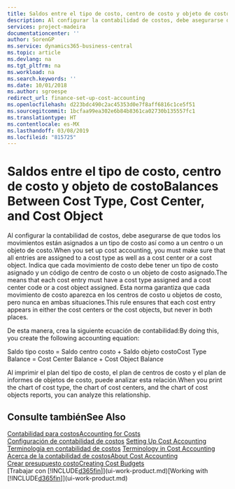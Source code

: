 ```yaml
---
title: Saldos entre el tipo de costo, centro de costo y objeto de costo | Documentos de Microsoft
description: Al configurar la contabilidad de costos, debe asegurarse de que todos los movimientos están asignados a un tipo de costo así como a un centro o un objeto de costo. Indica que cada movimiento de costo debe tener un tipo de costo asignado y un código de centro de costo o un objeto de costo asignado. Esta norma garantiza que cada movimiento de costo aparezca en los centros de costo u objetos de costo, pero nunca en ambas situaciones.
services: project-madeira
documentationcenter: ''
author: SorenGP
ms.service: dynamics365-business-central
ms.topic: article
ms.devlang: na
ms.tgt_pltfrm: na
ms.workload: na
ms.search.keywords: ''
ms.date: 10/01/2018
ms.author: sgroespe
redirect_url: finance-set-up-cost-accounting
ms.openlocfilehash: d223bdc490c2ac45353d0e7f8aff6816c1ce5f51
ms.sourcegitcommit: 1bcfaa99ea302e6b84b8361ca02730b135557fc1
ms.translationtype: HT
ms.contentlocale: es-MX
ms.lasthandoff: 03/08/2019
ms.locfileid: "815725"
---
```

# <a name="balances-between-cost-type-cost-center-and-cost-object"></a><span data-ttu-id="1acdb-105">Saldos entre el tipo de costo, centro de costo y objeto de costo</span><span class="sxs-lookup"><span data-stu-id="1acdb-105">Balances Between Cost Type, Cost Center, and Cost Object</span></span>
<span data-ttu-id="1acdb-106">Al configurar la contabilidad de costos, debe asegurarse de que todos los movimientos están asignados a un tipo de costo así como a un centro o un objeto de costo.</span><span class="sxs-lookup"><span data-stu-id="1acdb-106">When you set up cost accounting, you must make sure that all entries are assigned to a cost type as well as a cost center or a cost object.</span></span> <span data-ttu-id="1acdb-107">Indica que cada movimiento de costo debe tener un tipo de costo asignado y un código de centro de costo o un objeto de costo asignado.</span><span class="sxs-lookup"><span data-stu-id="1acdb-107">The means that each cost entry must have a cost type assigned and a cost center code or a cost object assigned.</span></span> <span data-ttu-id="1acdb-108">Esta norma garantiza que cada movimiento de costo aparezca en los centros de costo u objetos de costo, pero nunca en ambas situaciones.</span><span class="sxs-lookup"><span data-stu-id="1acdb-108">This rule ensures that each cost entry appears in either the cost centers or the cost objects, but never in both places.</span></span>  

 <span data-ttu-id="1acdb-109">De esta manera, crea la siguiente ecuación de contabilidad:</span><span class="sxs-lookup"><span data-stu-id="1acdb-109">By doing this, you create the following accounting equation:</span></span>  

 <span data-ttu-id="1acdb-110">Saldo tipo costo = Saldo centro costo + Saldo objeto costo</span><span class="sxs-lookup"><span data-stu-id="1acdb-110">Cost Type Balance = Cost Center Balance + Cost Object Balance</span></span>  

 <span data-ttu-id="1acdb-111">Al imprimir el plan del tipo de costo, el plan de centros de costo y el plan de informes de objetos de costo, puede analizar esta relación.</span><span class="sxs-lookup"><span data-stu-id="1acdb-111">When you print the chart of cost type, the chart of cost centers, and the chart of cost objects reports, you can analyze this relationship.</span></span>  

## <a name="see-also"></a><span data-ttu-id="1acdb-112">Consulte también</span><span class="sxs-lookup"><span data-stu-id="1acdb-112">See Also</span></span>  
[<span data-ttu-id="1acdb-113">Contabilidad para costos</span><span class="sxs-lookup"><span data-stu-id="1acdb-113">Accounting for Costs</span></span>](finance-manage-cost-accounting.md)  
 <span data-ttu-id="1acdb-114">[Configuración de contabilidad de costos](finance-set-up-cost-accounting.md) </span><span class="sxs-lookup"><span data-stu-id="1acdb-114">[Setting Up Cost Accounting](finance-set-up-cost-accounting.md) </span></span>  
 <span data-ttu-id="1acdb-115">[Terminología en contabilidad de costos](finance-terminology-in-cost-accounting.md) </span><span class="sxs-lookup"><span data-stu-id="1acdb-115">[Terminology in Cost Accounting](finance-terminology-in-cost-accounting.md) </span></span>  
 [<span data-ttu-id="1acdb-116">Acerca de la contabilidad de costos</span><span class="sxs-lookup"><span data-stu-id="1acdb-116">About Cost Accounting</span></span>](finance-about-cost-accounting.md)  
 [<span data-ttu-id="1acdb-117">Crear presupuesto costo</span><span class="sxs-lookup"><span data-stu-id="1acdb-117">Creating Cost Budgets</span></span>](finance-create-cost-budgets.md)  
 <span data-ttu-id="1acdb-118">[Trabajar con [!INCLUDE[d365fin](includes/d365fin_md.md)]](ui-work-product.md)</span><span class="sxs-lookup"><span data-stu-id="1acdb-118">[Working with [!INCLUDE[d365fin](includes/d365fin_md.md)]](ui-work-product.md)</span></span>

